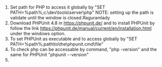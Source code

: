 1. Set path for PHP to access it globally by "SET PATH=%path%;c:\dev\tools\server\php" NOTE: setting up the path is validate until the window is closed.Raguramlady
2. Download PHPUnit 4.8 in https://phpunit.de/ and to install PHPUnit by follow the link  https://phpunit.de/manual/current/en/installation.html under the windows option.
3. To set PHPUnit as executable and to access globally by "SET PATH=%path%;path\to\the\phpunit\.cmd\file"
4. To check php can be accessable by command, "php -version" and the same for PHPUnit "phpunit --version"
5. 





